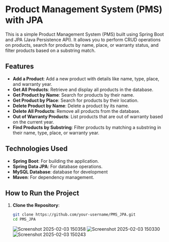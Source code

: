 # Product Management System (PMS) with JPA

This is a simple Product Management System (PMS) built using Spring Boot and JPA (Java Persistence API). 
It allows you to perform CRUD operations on products, search for products by name, place, or warranty status, and filter products based on a substring match.

## Features

- **Add a Product**: Add a new product with details like name, type, place, and warranty year.
- **Get All Products**: Retrieve and display all products in the database.
- **Get Product by Name**: Search for products by their name.
- **Get Product by Place**: Search for products by their location.
- **Delete Product by Name**: Delete a product by its name.
- **Delete All Products**: Remove all products from the database.
- **Out of Warranty Products**: List products that are out of warranty based on the current year.
- **Find Products by Substring**: Filter products by matching a substring in their name, type, place, or warranty year.

## Technologies Used

- **Spring Boot**: For building the application.
- **Spring Data JPA**: For database operations.
- **MySQL Database**: database for development 
- **Maven**: For dependency management.

## How to Run the Project

1. **Clone the Repository**:
   ```bash
   git clone https://github.com/your-username/PMS_JPA.git
   cd PMS_JPA
   ```
   ![Screenshot 2025-02-03 150358](https://github.com/user-attachments/assets/3d68c257-3ea3-44ce-b562-bbcf36fe7642)
![Screenshot 2025-02-03 150330](https://github.com/user-attachments/assets/b422f1d1-030e-4ae9-9ee6-4f86020ab379)
![Screenshot 2025-02-03 150243](https://github.com/user-attachments/assets/8e04cff2-812e-44c8-9121-53382c89187e)
